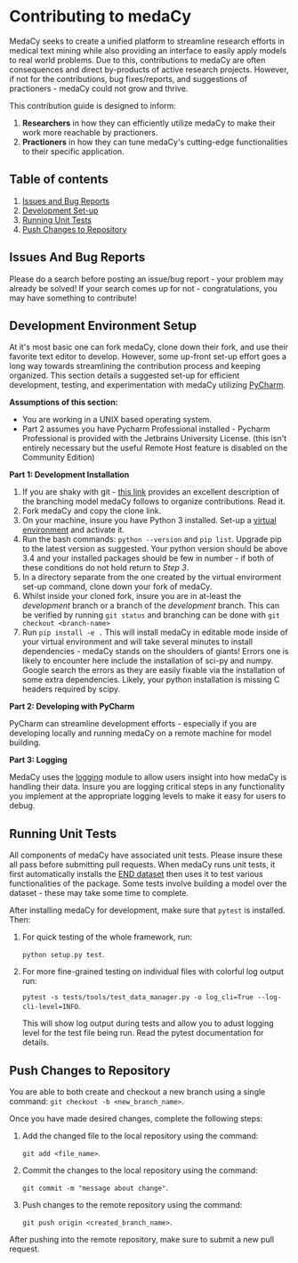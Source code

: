 # Contributing to medaCy
MedaCy seeks to create a unified platform to streamline research efforts in medical text mining while also providing an interface to easily apply models to real world problems.
Due to this, contributions to medaCy are often consequences and direct by-products of active research projects.
However, if not for the contributions, bug fixes/reports, and suggestions of practioners - medaCy could not grow and thrive.

This contribution guide is designed to inform:

1. **Researchers** in how they can efficiently utilize medaCy to make their work more reachable by practioners.
2. **Practioners** in how they can tune medaCy's cutting-edge functionalities to their specific application.
## Table of contents
1. [Issues and Bug Reports](#issues-and-bug-reports)
2. [Development Set-up](#development-environment-setup)
3. [Running Unit Tests](#running-unit-tests)
4. [Push Changes to Repository](#push-changes-to-repository)

## Issues And Bug Reports
Please do a search before posting an issue/bug report - your problem may already be solved! If your search comes up for not - congratulations, you may have something to contribute!

## Development Environment Setup
At it's most basic one can fork medaCy, clone down their fork, and use their favorite text editor to develop. However, some up-front set-up effort goes a long way towards streamlining the contribution process and keeping organized.
This section details a suggested set-up for efficient development, testing, and experimentation with medaCy utilizing [PyCharm](https://www.jetbrains.com/pycharm/).

**Assumptions of this section:**
-  You are working in a UNIX based operating system.
-  Part 2 assumes you have Pycharm Professional installed - Pycharm Professional is provided with the Jetbrains University License. (this isn't entirely necessary but the useful Remote Host feature is disabled on the Community Edition)

**Part 1: Development Installation**

1. If you are shaky with git - [this link](https://nvie.com/posts/a-successful-git-branching-model/) provides an excellent description of the branching model medaCy follows to organize contributions. Read it.
2. Fork medaCy and copy the clone link.
3. On your machine, insure you have Python 3 installed. Set-up a [virtual environment](https://docs.python.org/3/library/venv.html) and activate it.
4. Run the bash commands: `python --version` and `pip list`. Upgrade pip to the latest version as suggested. Your python version should be above 3.4 and your installed packages should be few in number - if both of these conditions do not hold return to *Step 3*.
5. In a directory separate from the one created by the virtual envirorment set-up command, clone down your fork of medaCy.
6. Whilst inside your cloned fork, insure you are in at-least the *development* branch or a branch of the *development* branch. This can be verified by running `git status` and branching can be done with `git checkout <branch-name>`
7. Run `pip install -e .` This will install medaCy in editable mode inside of your virtual environment and will take several minutes to install dependencies - medaCy stands on the shoulders of giants! Errors one is likely to encounter here include the installation of sci-py and numpy. Google search the errors as they are easily fixable via the installation of some extra dependencies. Likely, your python installation is missing C headers required by scipy.

**Part 2: Developing with PyCharm**

PyCharm can streamline development efforts - especially if you are developing locally and running medaCy on a remote machine for model building.

**Part 3: Logging**

MedaCy uses the [logging](https://docs.python.org/3/howto/logging.html#logging-basic-tutorial) module to allow users insight into how medaCy is handling their data. Insure you are logging critical steps in any functionality you implement at the appropriate logging levels to make it easy for users to debug.

## Running Unit Tests
All components of medaCy have associated unit tests. Please insure these all pass before submitting pull requests. When medaCy runs unit tests, it first automatically installs the [END dataset](https://github.com/NanoNLP/medaCy_dataset_end) then uses it to test various functionalities of the package. Some tests involve building a model over the dataset - these may take some time to complete.

After installing medaCy for development, make sure that `pytest` is installed. Then:

1) For quick testing of the whole framework, run:

    `python setup.py test`.
1) For more fine-grained testing on individual files with colorful log output run:

    `pytest -s tests/tools/test_data_manager.py -o log_cli=True --log-cli-level=INFO`.

    This will show log output during tests and allow you to adust logging level for the test file being run. Read the pytest documentation for details.

## Push Changes to Repository
You are able to both create and checkout a new branch using a single command: `git checkout -b <new_branch_name>`.

Once you have made desired changes, complete the following steps:

1) Add the changed file to the local repository using the command: 

    `git add <file_name>`.

2) Commit the changes to the local repository using the command:
 
    `git commit -m "message about change"`.

3) Push changes to the remote repository using the command:

    `git push origin <created_branch_name>`.

After pushing into the remote repository, make sure to submit a new pull request.



